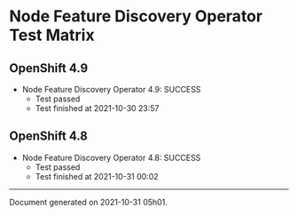 
Node Feature Discovery Operator Test Matrix
===========================================

OpenShift 4.9
-------------


* Node Feature Discovery Operator 4.9: SUCCESS
  - Test passed
  - Test finished at 2021-10-30 23:57

OpenShift 4.8
-------------


* Node Feature Discovery Operator 4.8: SUCCESS
  - Test passed
  - Test finished at 2021-10-31 00:02


---
Document generated on 2021-10-31 05h01.
